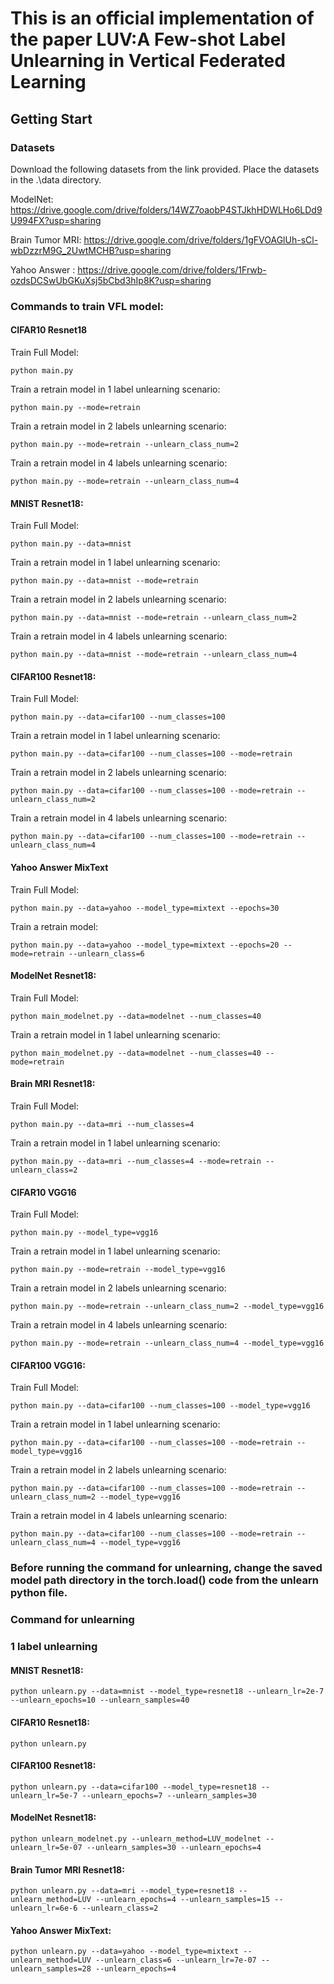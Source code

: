 # This is an official implementation of the paper LUV:A Few-shot Label Unlearning in Vertical Federated Learning

## Getting Start
### Datasets
Download the following datasets from the link provided.
Place the datasets in the .\data directory.

ModelNet: https://drive.google.com/drive/folders/14WZ7oaobP4STJkhHDWLHo6LDd9U994FX?usp=sharing

Brain Tumor MRI: https://drive.google.com/drive/folders/1gFVOAGlUh-sCl-wbDzzrM9G_2UwtMCHB?usp=sharing

Yahoo Answer : https://drive.google.com/drive/folders/1Frwb-ozdsDCSwUbGKuXsj5bCbd3hIp8K?usp=sharing


### Commands to train VFL model:
#### CIFAR10 Resnet18
Train Full Model:
``` 
python main.py
```

Train a retrain model in 1 label unlearning scenario:
``` 
python main.py --mode=retrain
```

Train a retrain model in 2 labels unlearning scenario:
``` 
python main.py --mode=retrain --unlearn_class_num=2
```

Train a retrain model in 4 labels unlearning scenario:
```
python main.py --mode=retrain --unlearn_class_num=4
```

#### MNIST Resnet18:
Train Full Model:
```
python main.py --data=mnist
```

Train a retrain model in 1 label unlearning scenario:
```
python main.py --data=mnist --mode=retrain
```

Train a retrain model in 2 labels unlearning scenario:
```
python main.py --data=mnist --mode=retrain --unlearn_class_num=2
```

Train a retrain model in 4 labels unlearning scenario:
```
python main.py --data=mnist --mode=retrain --unlearn_class_num=4
```


#### CIFAR100 Resnet18:
Train Full Model:
```
python main.py --data=cifar100 --num_classes=100
```

Train a retrain model in 1 label unlearning scenario:
```
python main.py --data=cifar100 --num_classes=100 --mode=retrain
```

Train a retrain model in 2 labels unlearning scenario:
```
python main.py --data=cifar100 --num_classes=100 --mode=retrain --unlearn_class_num=2
```


Train a retrain model in 4 labels unlearning scenario:
```
python main.py --data=cifar100 --num_classes=100 --mode=retrain --unlearn_class_num=4
```

#### Yahoo Answer MixText
Train Full Model:
```
python main.py --data=yahoo --model_type=mixtext --epochs=30
```

Train a retrain model:
```
python main.py --data=yahoo --model_type=mixtext --epochs=20 --mode=retrain --unlearn_class=6
```

#### ModelNet Resnet18:
Train Full Model:
```
python main_modelnet.py --data=modelnet --num_classes=40
```

Train a retrain model in 1 label unlearning scenario:
```
python main_modelnet.py --data=modelnet --num_classes=40 --mode=retrain
```

#### Brain MRI Resnet18:
Train Full Model:
```
python main.py --data=mri --num_classes=4
```

Train a retrain model in 1 label unlearning scenario:
```
python main.py --data=mri --num_classes=4 --mode=retrain --unlearn_class=2
```

#### CIFAR10 VGG16
Train Full Model:
```
python main.py --model_type=vgg16
```

Train a retrain model in 1 label unlearning scenario:
```
python main.py --mode=retrain --model_type=vgg16
```

Train a retrain model in 2 labels unlearning scenario:
```
python main.py --mode=retrain --unlearn_class_num=2 --model_type=vgg16
```


Train a retrain model in 4 labels unlearning scenario:
```
python main.py --mode=retrain --unlearn_class_num=4 --model_type=vgg16
```


#### CIFAR100 VGG16:
Train Full Model:
```
python main.py --data=cifar100 --num_classes=100 --model_type=vgg16
```

Train a retrain model in 1 label unlearning scenario:
```
python main.py --data=cifar100 --num_classes=100 --mode=retrain --model_type=vgg16
```

Train a retrain model in 2 labels unlearning scenario:
```
python main.py --data=cifar100 --num_classes=100 --mode=retrain --unlearn_class_num=2 --model_type=vgg16
```

Train a retrain model in 4 labels unlearning scenario:
```
python main.py --data=cifar100 --num_classes=100 --mode=retrain --unlearn_class_num=4 --model_type=vgg16
```

### Before running the command for unlearning, change the saved model path directory in the torch.load() code from the unlearn python file.
### Command for unlearning
### 1 label unlearning

#### MNIST Resnet18:
```
python unlearn.py --data=mnist --model_type=resnet18 --unlearn_lr=2e-7 --unlearn_epochs=10 --unlearn_samples=40
```

#### CIFAR10 Resnet18:
```
python unlearn.py
```

#### CIFAR100 Resnet18:
```
python unlearn.py --data=cifar100 --model_type=resnet18 --unlearn_lr=5e-7 --unlearn_epochs=7 --unlearn_samples=30
```

#### ModelNet Resnet18:
```
python unlearn_modelnet.py --unlearn_method=LUV_modelnet --unlearn_lr=5e-07 --unlearn_samples=30 --unlearn_epochs=4
```

#### Brain Tumor MRI Resnet18:
```
python unlearn.py --data=mri --model_type=resnet18 --unlearn_method=LUV --unlearn_epochs=4 --unlearn_samples=15 --unlearn_lr=6e-6 --unlearn_class=2
```

#### Yahoo Answer MixText:
```
python unlearn.py --data=yahoo --model_type=mixtext --unlearn_method=LUV --unlearn_class=6 --unlearn_lr=7e-07 --unlearn_samples=28 --unlearn_epochs=4
```


